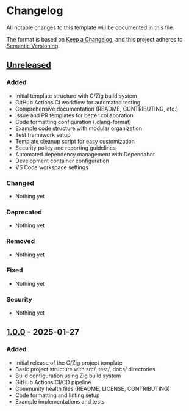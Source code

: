 # Changelog

All notable changes to this template will be documented in this file.

The format is based on [Keep a Changelog](https://keepachangelog.com/en/1.1.0/),
and this project adheres to [Semantic Versioning](https://semver.org/spec/v2.0.0.html).

## [Unreleased]

### Added
- Initial template structure with C/Zig build system
- GitHub Actions CI workflow for automated testing
- Comprehensive documentation (README, CONTRIBUTING, etc.)
- Issue and PR templates for better collaboration
- Code formatting configuration (.clang-format)
- Example code structure with modular organization
- Test framework setup
- Template cleanup script for easy customization
- Security policy and reporting guidelines
- Automated dependency management with Dependabot
- Development container configuration
- VS Code workspace settings

### Changed
- Nothing yet

### Deprecated
- Nothing yet

### Removed
- Nothing yet

### Fixed
- Nothing yet

### Security
- Nothing yet

## [1.0.0] - 2025-01-27

### Added
- Initial release of the C/Zig project template
- Basic project structure with src/, test/, docs/ directories
- Build configuration using Zig build system
- GitHub Actions CI/CD pipeline
- Community health files (README, LICENSE, CONTRIBUTING)
- Code formatting and linting setup
- Example implementations and tests

[Unreleased]: https://github.com/yourusername/yourrepo/compare/v1.0.0...HEAD
[1.0.0]: https://github.com/yourusername/yourrepo/releases/tag/v1.0.0